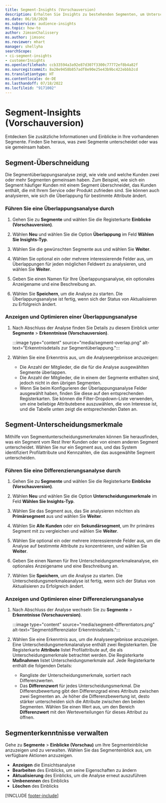 ```yaml
---
title: Segment-Insights (Vorschauversion)
description: Erhalten Sie Insights zu bestehenden Segmenten, um Unterschiede und Gemeinsamkeiten zu erkennen.
ms.date: 06/10/2020
ms.subservice: audience-insights
ms.topic: how-to
author: JimsonChalissery
ms.author: jimsonc
ms.reviewer: mhart
manager: shellyha
searchScope:
- ci-segment-insights
- customerInsights
ms.openlocfilehash: ccb33594a3a92e87d307f3300c77772ef8b4a82f
ms.sourcegitcommit: 8a28e9458b857adf8e90e25e43b9bc422ebbb2cd
ms.translationtype: HT
ms.contentlocale: de-DE
ms.lasthandoff: 07/18/2022
ms.locfileid: "9171002"
---
```

# <a name="segment-insights-preview"></a>Segment-Insights (Vorschauversion)

Entdecken Sie zusätzliche Informationen und Einblicke in Ihre vorhandenen Segmente. Finden Sie heraus, was zwei Segmente unterscheidet oder was sie gemeinsam haben.

## <a name="segment-overlap"></a>Segment-Überschneidung

Die Segmentüberlappungsanalyse zeigt, wie viele und welche Kunden zwei oder mehr Segmenten gemeinsam haben. Zum Beispiel, wie sich ein Segment häufiger Kunden mit einem Segment überschneidet, das Kunden enthält, die mit Ihrem Service oder Produkt zufrieden sind.
Sie können auch analysieren, wie sich die Überlappung für bestimmte Attribute ändert.

### <a name="run-an-overlap-analysis"></a>Führen Sie eine Überlappungsanalyse durch

1. Gehen Sie zu **Segmente** und wählen Sie die Registerkarte **Einblicke (Vorschauversion)**.

1. Wählen **Neu** und wählen Sie die Option **Überlappung** im Feld **Wählen Sie Insights-Typ**.

1. Wählen Sie die gewünschten Segmente aus und wählen Sie **Weiter**.

1. Wählen Sie optional ein oder mehrere interessierende Felder aus, um Überlappungen für jeden möglichen Feldwert zu analysieren, und wählen Sie **Weiter**.

1. Geben Sie einen Namen für Ihre Überlappungsanalyse, ein optionales Anzeigename und eine Beschreibung an.

1. Wählen Sie **Speichern**, um die Analyse zu starten. Die Überlappungsanalyse ist fertig, wenn sich der Status von Aktualisieren zu Erfolgreich ändert.

### <a name="view-and-optimize-an-overlap-analysis"></a>Anzeigen und Optimieren einer Überlappungsanalyse

1. Nach Abschluss der Analyse finden Sie Details zu diesem Einblick unter **Segmente** > **Erkenntnisse (Vorschauversion)**.

   :::image type="content" source="media/segment-overlap.png" alt-text="Erkenntnisdetails zur Segmentüberlappung.":::

1. Wählen Sie eine Erkenntnis aus, um die Analyseergebnisse anzuzeigen:

   - Die Anzahl der Mitglieder, die die für die Analyse ausgewählten Segmente überlappen.
   - Die Anzahl der Mitglieder, die in einem der Segmente enthalten sind, jedoch nicht in den übrigen Segmenten.
   - Wenn Sie beim Konfigurieren der Überlappungsanalyse Felder ausgewählt haben, finden Sie diese auf den entsprechenden Registerkarten. Sie können die Filter-Dropdown-Liste verwenden, um eine beliebige Attributebene auszuwählen, die von Interesse ist, und die Tabelle unten zeigt die entsprechenden Daten an.

## <a name="segment-differentiators"></a>Segment-Unterscheidungsmerkmale

Mithilfe von Segmentunterscheidungsmerkmalen können Sie herausfinden, was ein Segment vom Rest Ihrer Kunden oder von einem anderen Segment unterscheidet. Wählen Sie nur ein Segment aus, und das System identifiziert Profilattribute und Kennzahlen, die das ausgewählte Segment unterscheiden.

### <a name="run-a-differentiator-analysis"></a>Führen Sie eine Differenzierungsanalyse durch

1. Gehen Sie zu **Segmente** und wählen Sie die Registerkarte **Einblicke (Vorschauversion)**.

1. Wählen **Neu** und wählen Sie die Option **Unterscheidungsmerkmale** im Feld **Wählen Sie Insights-Typ**.

1. Wählen Sie das Segment aus, das Sie analysieren möchten als **Primärsegment** aus und wählen Sie **Weiter**.

1. Wählen Sie **Alle Kunden** oder ein **Sekundärsegment**, um Ihr primäres Segment mit zu vergleichen und wählen Sie **Weiter**.

1. Wählen Sie optional ein oder mehrere interessierende Felder aus, um die Analyse auf bestimmte Attribute zu konzentrieren, und wählen Sie **Weiter**.

1. Geben Sie einen Namen für Ihre Unterscheidungsmerkmaleanalyse, ein optionales Anzeigename und eine Beschreibung an.

1. Wählen Sie **Speichern**, um die Analyse zu starten. Die Unterscheidungsmerkmaleanalyse ist fertig, wenn sich der Status von Aktualisieren zu Erfolgreich ändert.

### <a name="view-and-optimize-a-differentiators-analysis"></a>Anzeigen und Optimieren einer Differenzierungsanalyse

1. Nach Abschluss der Analyse wechseln Sie zu **Segmente** > **Erkenntnisse (Vorschauversion)**.

   :::image type="content" source="media/segment-differentiators.png" alt-text="Segmentdifferenziator Erkenntnisdetails.":::

1. Wählen Sie eine Erkenntnis aus, um die Analyseergebnisse anzuzeigen. Eine Unterscheidungsmerkmalanalyse enthält zwei Registerkarten. Die Registerkarte **Attribute** listet Profilattribute auf, die als Unterscheidungsmerkmale betrachtet werden. Die Registerkarte **Maßnahmen** listet Unterscheidungsmerkmale auf. Jede Registerkarte enthält die folgenden Details:

   - Rangliste der Unterscheidungsmerkmale, sortiert nach Differenzwerten.
   - Das **Differenzwert** für jedes Unterscheidungsmerkmal. Die Differenzbewertung gibt den Differenzgrad eines Attributs zwischen zwei Segmenten an. Je höher die Differenzbewertung ist, desto stärker unterscheiden sich die Attribute zwischen den beiden Segmenten. Wählen Sie einen Wert aus, um den Bereich **Differenzwert** mit den Werteverteilungen für dieses Attribut zu öffnen.

## <a name="manage-segment-insights"></a>Segmenterkenntnisse verwalten

Gehe zu **Segmente** > **Einblicke (Vorschau)** um Ihre Segmenteinblicke anzuzeigen und zu verwalten. Wählen Sie das Segmenteinblick aus, um verfügbare Aktionen anzuzeigen.

- **Anzeigen** die Einsichtsanalyse
- **Bearbeiten** des Einblicks, um seine Eigenschaften zu ändern
- **Aktualisierung** des Einblicks, um die Analyse erneut auszuführen
- **Umbenennen** des Einblicks
- **Löschen** des Einblicks

[!INCLUDE [footer-include](includes/footer-banner.md)]
